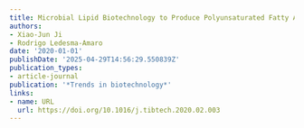 ```yaml
---
title: Microbial Lipid Biotechnology to Produce Polyunsaturated Fatty Acids
authors:
- Xiao‐Jun Ji
- Rodrigo Ledesma‐Amaro
date: '2020-01-01'
publishDate: '2025-04-29T14:56:29.550839Z'
publication_types:
- article-journal
publication: '*Trends in biotechnology*'
links:
- name: URL
  url: https://doi.org/10.1016/j.tibtech.2020.02.003
---
```


